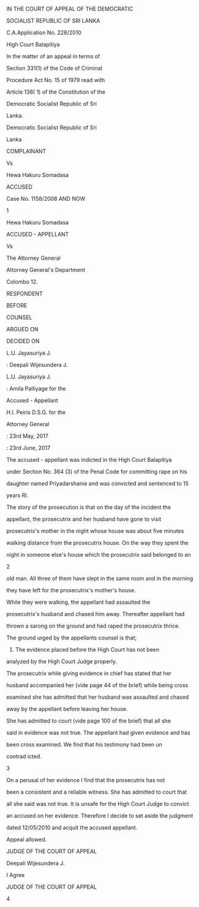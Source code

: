 IN THE COURT OF APPEAL OF THE DEMOCRATIC

SOCIALIST REPUBLIC OF SRI LANKA

C.A.Application No. 228/2010

High Court Balapitiya

In the matter of an appeal in terms of

Section 331(1) of the Code of Criminal

Procedure Act No. 15 of 1979 read with

Article 138( 1) of the Constitution of the

Democratic Socialist Republic of Sri

Lanka.

Democratic Socialist Republic of Sri

Lanka

COMPLAINANT

Vs

Hewa Hakuru Somadasa

ACCUSED

Case No. 1158/2008 AND NOW

1

Hewa Hakuru Somadasa

ACCUSED - APPELLANT

Vs

The Attorney General

Attorney General's Department

Colombo 12.

RESPONDENT

BEFORE

COUNSEL

ARGUED ON

DECIDED ON

L.U. Jayasuriya J.

: Deepali Wijesundera J.

L.U. Jayasuriya J.

: Amila Palliyage for the

Accused - Appellant

H.I. Peiris D.S.G. for the

Attorney General

: 23rd May, 2017

: 23rd June, 2017

The accused - appellant was indicted in the High Court Balapitiya

under Section No. 364 (3) of the Penal Code for committing rape on his

daughter named Priyadarshanie and was convicted and sentenced to 15

years RI.

The story of the prosecution is that on the day of the incident the

appellant, the prosecutrix and her husband have gone to visit

prosecutrix's mother in the night whose house was about five minutes

walking distance from the prosecutrix house. On the way they spent the

night in someone else's house which the prosecutrix said belonged to an

2

old man. All three of them have slept in the same room and in the morning

they have left for the prosecutrix's mother's house.

While they were walking, the appellant had assaulted the

prosecutrix's husband and chased him away. Thereafter appellant had

thrown a sarong on the ground and had raped the prosecutrix thrice.

The ground urged by the appellants counsel is that;

1. The evidence placed before the High Court has not been

analyzed by the High Court Judge properly.

The prosecutrix while giving evidence in chief has stated that her

husband accompanied her (vide page 44 of the brief) while being cross

examined she has admitted that her husband was assaulted and chased

away by the appellant before leaving her house.

She has admitted to court (vide page 100 of the brief) that all she

said in evidence was not true. The appellant had given evidence and has

been cross examined. We find that his testimony had been un

contrad icted.

3

On a perusal of her evidence I find that the prosecutrix has not

been a consistent and a reliable witness. She has admitted to court that

all she said was not true. It is unsafe for the High Court Judge to convict

an accused on her evidence. Therefore I decide to set aside the judgment

dated 12/05/2010 and acquit the accused appellant.

Appeal allowed.

JUDGE OF THE COURT OF APPEAL

Deepali Wijesundera J.

I Agree

JUDGE OF THE COURT OF APPEAL

4